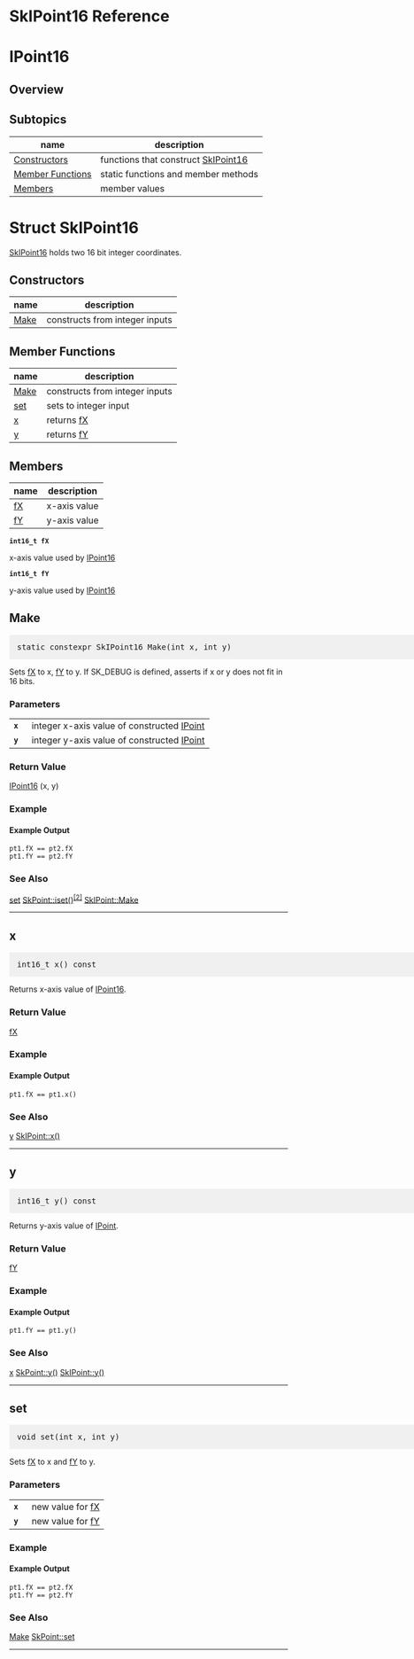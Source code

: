 SkIPoint16 Reference
===

# <a name="IPoint16"></a> IPoint16

## <a name="Overview"></a> Overview

## <a name="Subtopics"></a> Subtopics

| name | description |
| --- | --- |
| <a href="#Constructors">Constructors</a> | functions that construct <a href="SkIPoint16_Reference#SkIPoint16">SkIPoint16</a> |
| <a href="#Member_Functions">Member Functions</a> | static functions and member methods |
| <a href="#Members">Members</a> | member values |

# <a name="SkIPoint16"></a> Struct SkIPoint16
<a href="#SkIPoint16">SkIPoint16</a> holds two 16 bit integer coordinates.

## <a name="Constructors"></a> Constructors

| name | description |
| --- | --- |
| <a href="#SkIPoint16_Make">Make</a> | constructs from integer inputs |

## <a name="Member_Functions"></a> Member Functions

| name | description |
| --- | --- |
| <a href="#SkIPoint16_Make">Make</a> | constructs from integer inputs |
| <a href="#SkIPoint16_set">set</a> | sets to integer input |
| <a href="#SkIPoint16_x">x</a> | returns <a href="#SkIPoint16_fX">fX</a> |
| <a href="#SkIPoint16_y">y</a> | returns <a href="#SkIPoint16_fY">fY</a> |

## <a name="Members"></a> Members

| name | description |
| --- | --- |
| <a href="#SkIPoint16_fX">fX</a> | x-axis value |
| <a href="#SkIPoint16_fY">fY</a> | y-axis value |

<a name="SkIPoint16_fX"> <code><strong>int16_t  fX</strong></code> </a>

x-axis value used by <a href="#IPoint16">IPoint16</a>

<a name="SkIPoint16_fY"> <code><strong>int16_t  fY</strong></code> </a>

y-axis value used by <a href="#IPoint16">IPoint16</a>

<a name="SkIPoint16_Make"></a>
## Make

<pre style="padding: 1em 1em 1em 1em;width: 62.5em; background-color: #f0f0f0">
static constexpr SkIPoint16 Make(int x, int y)
</pre>

Sets <a href="#SkIPoint16_fX">fX</a> to x, <a href="#SkIPoint16_fY">fY</a> to y. If SK_DEBUG is defined, asserts
if x or y does not fit in 16 bits.

### Parameters

<table>  <tr>    <td><a name="SkIPoint16_Make_x"> <code><strong>x </strong></code> </a></td> <td>
integer x-axis value of constructed <a href="SkIPoint_Reference#IPoint">IPoint</a></td>
  </tr>  <tr>    <td><a name="SkIPoint16_Make_y"> <code><strong>y </strong></code> </a></td> <td>
integer y-axis value of constructed <a href="SkIPoint_Reference#IPoint">IPoint</a></td>
  </tr>
</table>

### Return Value

<a href="#IPoint16">IPoint16</a> (x, y)

### Example

<div><fiddle-embed name="d815ca04fbf22b5acec6f85b6351f362">

#### Example Output

~~~~
pt1.fX == pt2.fX
pt1.fY == pt2.fY
~~~~

</fiddle-embed></div>

### See Also

<a href="#SkIPoint16_set">set</a> <a href="#SkPoint_iset">SkPoint::iset()</a><sup><a href="#SkPoint_iset_2">[2]</a></sup> <a href="#SkIPoint_Make">SkIPoint::Make</a>

---

<a name="SkIPoint16_x"></a>
## x

<pre style="padding: 1em 1em 1em 1em;width: 62.5em; background-color: #f0f0f0">
int16_t x() const
</pre>

Returns x-axis value of <a href="#IPoint16">IPoint16</a>.

### Return Value

<a href="#SkIPoint16_fX">fX</a>

### Example

<div><fiddle-embed name="f7fd3b3674f042869de3582ab793dbf7">

#### Example Output

~~~~
pt1.fX == pt1.x()
~~~~

</fiddle-embed></div>

### See Also

<a href="#SkIPoint16_y">y</a> <a href="#SkIPoint_x">SkIPoint::x()</a>

---

<a name="SkIPoint16_y"></a>
## y

<pre style="padding: 1em 1em 1em 1em;width: 62.5em; background-color: #f0f0f0">
int16_t y() const
</pre>

Returns y-axis value of <a href="SkIPoint_Reference#IPoint">IPoint</a>.

### Return Value

<a href="#SkIPoint16_fY">fY</a>

### Example

<div><fiddle-embed name="3662cedaf1e9924a401f794902da3b1f">

#### Example Output

~~~~
pt1.fY == pt1.y()
~~~~

</fiddle-embed></div>

### See Also

<a href="#SkIPoint16_x">x</a> <a href="#SkPoint_y">SkPoint::y()</a> <a href="#SkIPoint_y">SkIPoint::y()</a>

---

<a name="SkIPoint16_set"></a>
## set

<pre style="padding: 1em 1em 1em 1em;width: 62.5em; background-color: #f0f0f0">
void set(int x, int y)
</pre>

Sets <a href="#SkIPoint16_fX">fX</a> to x and <a href="#SkIPoint16_fY">fY</a> to y.

### Parameters

<table>  <tr>    <td><a name="SkIPoint16_set_x"> <code><strong>x </strong></code> </a></td> <td>
new value for <a href="#SkIPoint16_fX">fX</a></td>
  </tr>  <tr>    <td><a name="SkIPoint16_set_y"> <code><strong>y </strong></code> </a></td> <td>
new value for <a href="#SkIPoint16_fY">fY</a></td>
  </tr>
</table>

### Example

<div><fiddle-embed name="abff78d3f2d97b1284ccb13d0c56b6c8">

#### Example Output

~~~~
pt1.fX == pt2.fX
pt1.fY == pt2.fY
~~~~

</fiddle-embed></div>

### See Also

<a href="#SkIPoint16_Make">Make</a> <a href="#SkPoint_set">SkPoint::set</a>

---

